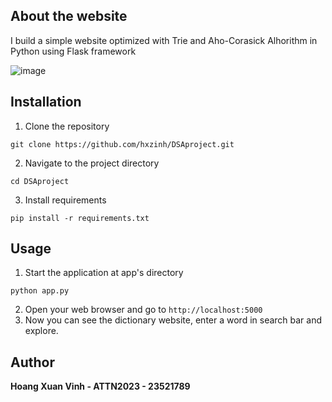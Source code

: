 ## About the website
I build a simple website optimized with Trie and Aho-Corasick Alhorithm in Python using Flask framework

![image](https://github.com/hxzinh/DSAproject/assets/81129015/c2539fa9-03d3-4839-9849-f3f14e2acd3f)



## Installation 

1. Clone the repository
```
git clone https://github.com/hxzinh/DSAproject.git
```
2. Navigate to the project directory
```
cd DSAproject
```
3. Install requirements
```
pip install -r requirements.txt
```
## Usage
1. Start the application at app's directory
```
python app.py
```
2. Open your web browser and go to `http://localhost:5000`
3. Now you can see the dictionary website, enter a word in search bar and explore.

## Author
**Hoang Xuan Vinh - ATTN2023 - 23521789**
